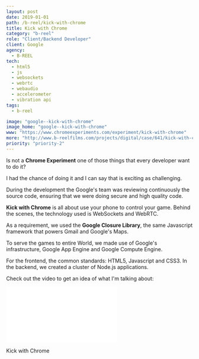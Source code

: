 ```yaml
---
layout: post
date: 2019-01-01
path: /b-reel/kick-with-chrome
title: Kick with Chrome
category: "b-reel"
role: "Client/Backend Developer"
client: Google
agency:
  - B-REEL
tech:
  - html5
  - js
  - websockets
  - webrtc
  - webaudio
  - accelerometer
  - vibration api
tags:
  - b-reel

image: "google--kick-with-chrome"
image_home: "google--kick-with-chrome"
www: "https://www.chromeexperiments.com/experiment/kick-with-chrome"
more: "http://www.b-reelfilms.com/projects/digital/case/641/kick-with-chrome/"
priority: "priority-2"
---
```


Is not a **Chrome Experiment** one of those things that every developer want to do it?

I had the chance of doing it and I can say that is exciting as challenging.

During the development the Google's team was reviewing continuously the source code, ensuring that we were doing secure and high quality code.

**Kick with Chrome** is all about use your phone to control your game.
Behind the scenes, the technology used is WebSockets and WebRTC.

As a requirement, we used the **Google Closure Library**, the same Javascript framework that powers Gmail and Google's Maps.

To serve the games to entire World, we made use of Google's infrastructure, Google App Engine and Google Compute Engine.

For the frontend, the common standards: HTML5, Javascript and CSS3.
In the backend, we created a cluster of Node.js applications.

Check out the video to get an idea of what I'm talking about:

<div class="video-wrapper">
<iframe src="//www.youtube.com/embed/8M2oHHEKCEg?rel=0&amp;showinfo=0&amp;vq=hd1080" frameborder="0" allowfullscreen></iframe>
</div>

Kick with Chrome
